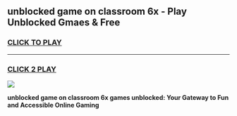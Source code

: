 
## unblocked game on classroom 6x - Play Unblocked Gmaes & Free
<h3>
<a href="https://premium.freeplayer.one?title=unblocked_game_on_classroom_6x&ref=20F">CLICK TO PLAY</a></h3>
<hr>

<h3>
<a href="https://premium.freeplayer.one?title=unblocked_game_on_classroom_6x&ref=20F">CLICK 2 PLAY</a>
  
</h3>

<a href="https://premium.freeplayer.one?title=unblocked_game_on_classroom_6x&ref=20F/"><img src="https://clearcache.store/games.png"></a>


**unblocked game on classroom 6x games unblocked: Your Gateway to Fun and Accessible Online Gaming**
